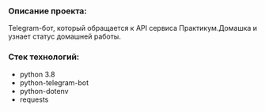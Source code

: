 ### Описание проекта:

Telegram-бот, который обращается к API сервиса Практикум.Домашка и узнает статус домашней работы.

### Стек технологий:

- python 3.8
- python-telegram-bot
- python-dotenv
- requests